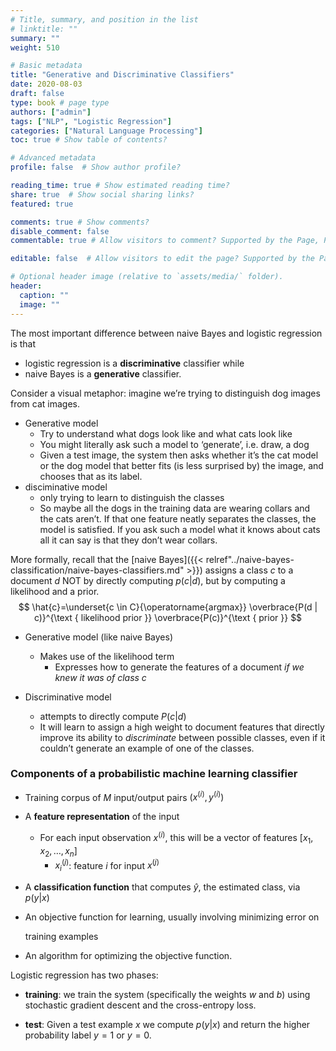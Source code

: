 ```yaml
---
# Title, summary, and position in the list
# linktitle: ""
summary: ""
weight: 510

# Basic metadata
title: "Generative and Discriminative Classifiers"
date: 2020-08-03
draft: false
type: book # page type
authors: ["admin"]
tags: ["NLP", "Logistic Regression"]
categories: ["Natural Language Processing"]
toc: true # Show table of contents?

# Advanced metadata
profile: false  # Show author profile?

reading_time: true # Show estimated reading time?
share: true  # Show social sharing links?
featured: true

comments: true # Show comments?
disable_comment: false
commentable: true # Allow visitors to comment? Supported by the Page, Post, and Docs content types.

editable: false  # Allow visitors to edit the page? Supported by the Page, Post, and Docs content types.

# Optional header image (relative to `assets/media/` folder).
header:
  caption: ""
  image: ""
---
```


The most important difference between naive Bayes and logistic regression is that 

- logistic regression is a **discriminative** classifier while 
- naive Bayes is a **generative** classifier.

Consider a visual metaphor: imagine we’re trying to distinguish dog images from cat images.

-  Generative model
   - Try to understand what dogs look like and what cats look like
   - You might literally ask such a model to ‘generate’, i.e. draw, a dog
   - Given a test image, the system then asks whether it’s the cat model or the dog model that better fits (is less surprised by) the image, and chooses that as its label.
-  disciminative model
   - only trying to learn to distinguish the classes
   - So maybe all the dogs in the training data are wearing collars and the cats aren’t. If that one feature neatly separates the classes, the model is satisfied. If you ask such a model what it knows about cats all it can say is that they don’t wear collars. 

More formally, recall that the [naive Bayes]({{< relref"../naive-bayes-classification/naive-bayes-classifiers.md" >}}) assigns a class $c$ to a document $d$ NOT by directly computing $p(c|d)$, but by computing a likelihood and a prior.
$$
\hat{c}=\underset{c \in C}{\operatorname{argmax}} \overbrace{P(d | c)}^{\text { likelihood prior }} \overbrace{P(c)}^{\text { prior }}
$$

- Generative model (like naive Bayes)
  - Makes use of the likelihood term
    - Expresses how to generate the features of a document *if we knew it was of class* $c$

- Discriminative model
  -  attempts to directly compute $P(c|d)$
  -  It will learn to assign a high weight to document features that directly improve its ability to *discriminate* between possible classes, even if it couldn’t generate an example of one of the classes.

### Components of a probabilistic machine learning classifier

- Training corpus of $M$ input/output pairs $(x^{(i)}, y^{(i)})$

- A **feature representation** of the input

  - For each input observation $x^{(i)}$, this will be a vector of features $[x_1, x_2, \dots, x_n]$
    - $x_{i}^{(j)}$: feature $i$ for input $x^{(j)}$

- A **classification function** that computes $\hat{y}$, the estimated class, via $p(y|x)$

- An objective function for learning, usually involving minimizing error on

  training examples

- An algorithm for optimizing the objective function.

Logistic regression has two phases:

- **training**: we train the system (specifically the weights $w$ and $b$) using stochastic gradient descent and the cross-entropy loss.

- **test**: Given a test example $x$ we compute $p(y|x)$ and return the higher probability label $y=1$ or $y=0$.
